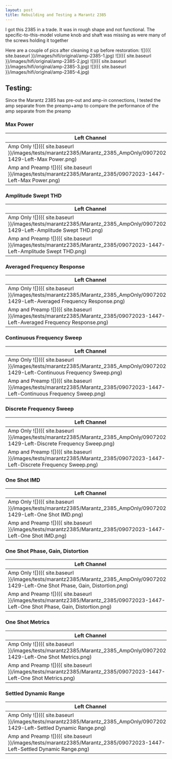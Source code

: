 ```yaml
---
layout: post
title: Rebuilding and Testing a Marantz 2385
---
```

<style>
.tablelines table, .tablelines td, .tablelines th {
        border: 1px solid black;
        }
</style>

I got this 2385 in a trade. It was in rough shape and not functional. The specific-to-this-model volume knob and shaft was missing as were many of the screws holding it together

Here are a couple of pics after cleaning it up before restoration:
![]({{ site.baseurl }}/images/hifi/original/amp-2385-1.jpg)
![]({{ site.baseurl }}/images/hifi/original/amp-2385-2.jpg)
![]({{ site.baseurl }}/images/hifi/original/amp-2385-3.jpg)
![]({{ site.baseurl }}/images/hifi/original/amp-2385-4.jpg)

## Testing:
Since the Marantz 2385 has pre-out and amp-in connections, I tested the amp separate from the preamp+amp to compare the performance of the amp separate from the preamp

### Max Power

| Left Channel | Right Channel |
| ---- | ---- |
| Amp Only ![]({{ site.baseurl }}/images/tests/marantz2385/Marantz_2385_AmpOnly/09072023-1429-Left-Max Power.png) | Amp Only ![]({{ site.baseurl }}/images/tests/marantz2385/Marantz_2385_AmpOnly/09072023-1429-Right-Max Power.png) |
| Amp and Preamp ![]({{ site.baseurl }}/images/tests/marantz2385/Marantz_2385/09072023-1447-Left-Max Power.png) | Amp and Preamp ![]({{ site.baseurl }}/images/tests/marantz2385/Marantz_2385/09072023-1447-Right-Max Power.png) |

### Amplitude Swept THD

| Left Channel | Right Channel |
| ---- | ---- |
| Amp Only ![]({{ site.baseurl }}/images/tests/marantz2385/Marantz_2385_AmpOnly/09072023-1429-Left-Amplitude Swept THD.png) | Amp Only ![]({{ site.baseurl }}/images/tests/marantz2385/Marantz_2385_AmpOnly/09072023-1429-Right-Amplitude Swept THD.png) |
| Amp and Preamp ![]({{ site.baseurl }}/images/tests/marantz2385/Marantz_2385/09072023-1447-Left-Amplitude Swept THD.png) | Amp and Preamp ![]({{ site.baseurl }}/images/tests/marantz2385/Marantz_2385/09072023-1447-Right-Amplitude Swept THD.png) |

### Averaged Frequency Response

| Left Channel | Right Channel |
| ---- | ---- |
| Amp Only ![]({{ site.baseurl }}/images/tests/marantz2385/Marantz_2385_AmpOnly/09072023-1429-Left-Averaged Frequency Response.png) | Amp Only ![]({{ site.baseurl }}/images/tests/marantz2385/Marantz_2385_AmpOnly/09072023-1429-Right-Averaged Frequency Response.png) |
| Amp and Preamp ![]({{ site.baseurl }}/images/tests/marantz2385/Marantz_2385/09072023-1447-Left-Averaged Frequency Response.png) | Amp and Preamp ![]({{ site.baseurl }}/images/tests/marantz2385/Marantz_2385/09072023-1447-Right-Averaged Frequency Response.png) |

### Continuous Frequency Sweep

| Left Channel | Right Channel |
| ---- | ---- |
| Amp Only ![]({{ site.baseurl }}/images/tests/marantz2385/Marantz_2385_AmpOnly/09072023-1429-Left-Continuous Frequency Sweep.png) | Amp Only ![]({{ site.baseurl }}/images/tests/marantz2385/Marantz_2385_AmpOnly/09072023-1429-Right-Continuous Frequency Sweep.png) |
| Amp and Preamp ![]({{ site.baseurl }}/images/tests/marantz2385/Marantz_2385/09072023-1447-Left-Continuous Frequency Sweep.png) | Amp and Preamp ![]({{ site.baseurl }}/images/tests/marantz2385/Marantz_2385/09072023-1447-Right-Continuous Frequency Sweep.png) |

### Discrete Frequency Sweep

| Left Channel | Right Channel |
| ---- | ---- |
| Amp Only ![]({{ site.baseurl }}/images/tests/marantz2385/Marantz_2385_AmpOnly/09072023-1429-Left-Discrete Frequency Sweep.png) | Amp Only ![]({{ site.baseurl }}/images/tests/marantz2385/Marantz_2385_AmpOnly/09072023-1429-Right-Discrete Frequency Sweep.png) |
| Amp and Preamp ![]({{ site.baseurl }}/images/tests/marantz2385/Marantz_2385/09072023-1447-Left-Discrete Frequency Sweep.png) | Amp and Preamp ![]({{ site.baseurl }}/images/tests/marantz2385/Marantz_2385/09072023-1447-Right-Discrete Frequency Sweep.png) |

### One Shot IMD

| Left Channel | Right Channel |
| ---- | ---- |
| Amp Only ![]({{ site.baseurl }}/images/tests/marantz2385/Marantz_2385_AmpOnly/09072023-1429-Left-One Shot IMD.png) | Amp Only ![]({{ site.baseurl }}/images/tests/marantz2385/Marantz_2385_AmpOnly/09072023-1429-Right-One Shot IMD.png) |
| Amp and Preamp ![]({{ site.baseurl }}/images/tests/marantz2385/Marantz_2385/09072023-1447-Left-One Shot IMD.png) | Amp and Preamp ![]({{ site.baseurl }}/images/tests/marantz2385/Marantz_2385/09072023-1447-Right-One Shot IMD.png) |

### One Shot Phase, Gain, Distortion

| Left Channel | Right Channel |
| ---- | ---- |
| Amp Only ![]({{ site.baseurl }}/images/tests/marantz2385/Marantz_2385_AmpOnly/09072023-1429-Left-One Shot Phase, Gain, Distortion.png) | Amp Only ![]({{ site.baseurl }}/images/tests/marantz2385/Marantz_2385_AmpOnly/09072023-1429-Right-One Shot Phase, Gain, Distortion.png) |
| Amp and Preamp ![]({{ site.baseurl }}/images/tests/marantz2385/Marantz_2385/09072023-1447-Left-One Shot Phase, Gain, Distortion.png) | Amp and Preamp ![]({{ site.baseurl }}/images/tests/marantz2385/Marantz_2385/09072023-1447-Right-One Shot Phase, Gain, Distortion.png) |

### One Shot Metrics

| Left Channel | Right Channel |
| ---- | ---- |
| Amp Only ![]({{ site.baseurl }}/images/tests/marantz2385/Marantz_2385_AmpOnly/09072023-1429-Left-One Shot Metrics.png) | Amp Only ![]({{ site.baseurl }}/images/tests/marantz2385/Marantz_2385_AmpOnly/09072023-1429-Right-One Shot Metrics.png) |
| Amp and Preamp ![]({{ site.baseurl }}/images/tests/marantz2385/Marantz_2385/09072023-1447-Left-One Shot Metrics.png) | Amp and Preamp ![]({{ site.baseurl }}/images/tests/marantz2385/Marantz_2385/09072023-1447-Right-One Shot Metrics.png) |

### Settled Dynamic Range

| Left Channel | Right Channel |
| ---- | ---- |
| Amp Only ![]({{ site.baseurl }}/images/tests/marantz2385/Marantz_2385_AmpOnly/09072023-1429-Left-Settled Dynamic Range.png) | Amp Only ![]({{ site.baseurl }}/images/tests/marantz2385/Marantz_2385_AmpOnly/09072023-1429-Right-Settled Dynamic Range.png) |
| Amp and Preamp ![]({{ site.baseurl }}/images/tests/marantz2385/Marantz_2385/09072023-1447-Left-Settled Dynamic Range.png) | Amp and Preamp ![]({{ site.baseurl }}/images/tests/marantz2385/Marantz_2385/09072023-1447-Right-Settled Dynamic Range.png) |
